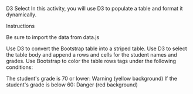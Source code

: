 D3 Select
In this activity, you will use D3 to populate a table and format it dynamically.

Instructions

Be sure to import the data from data.js

Use D3 to convert the Bootstrap table into a striped table.
Use D3 to select the table body and append a rows and cells for the student names and grades.
Use Bootstrap to color the table rows <tr> tags under the following conditions:

The student's grade is 70 or lower: Warning (yellow background)
If the student's grade is below 60: Danger (red background)
